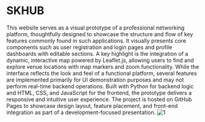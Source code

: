 # SKHUB
This website serves as a visual prototype of a professional networking platform, thoughtfully designed to showcase the structure and flow of key features commonly found in such applications. It visually presents core components such as user registration and login pages and profile dashboards with editable sections. A key highlight is the integration of a dynamic, interactive map powered by Leaflet.js, allowing users to find and explore venue locations with map markers and zoom functionality. While the interface reflects the look and feel of a functional platform, several features are implemented primarily for UI demonstration purposes and may not perform real-time backend operations. Built with Python for backend logic and HTML, CSS, and JavaScript for the frontend, the prototype delivers a responsive and intuitive user experience. The project is hosted on GitHub Pages to showcase design layout, feature placement, and front-end integration as part of a development-focused presentation.
![1](https://github.com/user-attachments/assets/d6bf1431-318a-4a64-9c1d-fb276c7aa753)
